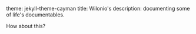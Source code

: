 theme: jekyll-theme-cayman
title: Wilonio's
description: documenting some of life's documentables.

How about this?
